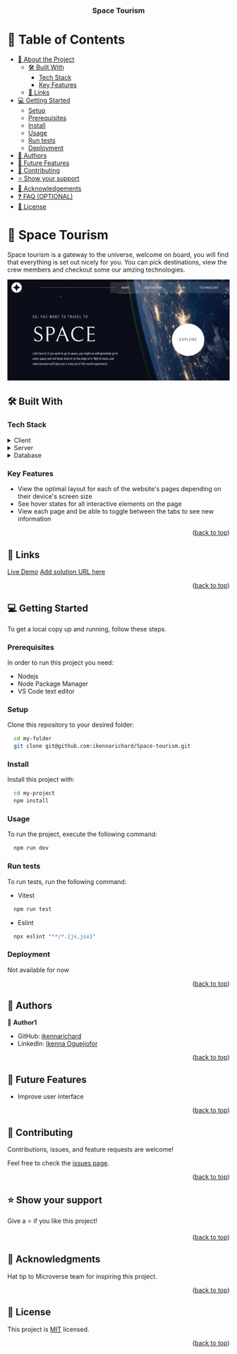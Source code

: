 <a name="readme-top"></a>

<div align="center">

  <h3><b>Space Tourism</b></h3>

</div>

<!-- TABLE OF CONTENTS -->

# 📗 Table of Contents

- [📖 About the Project](#about-project)
  - [🛠 Built With](#built-with)
    - [Tech Stack](#tech-stack)
    - [Key Features](#key-features)
  - [🚀 Links](#live-demo)
- [💻 Getting Started](#getting-started)
  - [Setup](#setup)
  - [Prerequisites](#prerequisites)
  - [Install](#install)
  - [Usage](#usage)
  - [Run tests](#run-tests)
  - [Deployment](#deployment)
- [👥 Authors](#authors)
- [🔭 Future Features](#future-features)
- [🤝 Contributing](#contributing)
- [⭐️ Show your support](#support)
- [🙏 Acknowledgements](#acknowledgements)
- [❓ FAQ (OPTIONAL)](#faq)
- [📝 License](#license)

<!-- PROJECT DESCRIPTION -->

# 📖 Space Tourism <a name="about-project"></a>

Space tourism is a gateway to the universe, welcome on board, you will find that everything is set out nicely for you. You can pick destinations, view the crew members and checkout some our amzing technologies.

  ![](./public/assets/Screenshot%202023-06-04%20at%2020-05-14%20Space%20Tourism.png)

## 🛠 Built With <a name="built-with"></a>

### Tech Stack <a name="tech-stack"></a>

<details>
  <summary>Client</summary>
  <ul>
    <li>React</li>
  </ul>
</details>

<details>
  <summary>Server</summary>
  <ul>
    <li>Not Available</li>
  </ul>
</details>

<details>
<summary>Database</summary>
  <ul>
    <li>Not Available</li>
  </ul>
</details>

<!-- Features -->

### Key Features <a name="key-features"></a>

- View the optimal layout for each of the website's pages depending on their device's screen size
- See hover states for all interactive elements on the page
- View each page and be able to toggle between the tabs to see new information

<p align="right">(<a href="#readme-top">back to top</a>)</p>

<!-- LIVE DEMO -->

## 🚀 Links <a name="live-demo"></a>

[Live Demo](https://rich-bookstore.netlify.app/)
[Add solution URL here](https://github.com/ikennarichard/Space-tourism)

<p align="right">(<a href="#readme-top">back to top</a>)</p>

<!-- GETTING STARTED -->

## 💻 Getting Started <a name="getting-started"></a>

To get a local copy up and running, follow these steps.

### Prerequisites

In order to run this project you need:

- Nodejs
- Node Package Manager
- VS Code text editor

### Setup

Clone this repository to your desired folder:

```sh
  cd my-folder
  git clone git@github.com:ikennarichard/Space-tourism.git
```

### Install

Install this project with:

  ```bash
    cd my-project
    npm install
  ```

### Usage

To run the project, execute the following command:
  ```bash
    npm run dev
  ```

### Run tests

To run tests, run the following command:

- Vitest
```sh
  npm run test
```

- Eslint
```bash
  npx eslint "**/*.{js,jsx}"
```

### Deployment

 Not available for now

<p align="right">(<a href="#readme-top">back to top</a>)</p>

<!-- AUTHORS -->

## 👥 Authors <a name="authors"></a>

👤 **Author1**

- GitHub: [ikennarichard](https://github.com/ikennarichard)
- LinkedIn: [Ikenna Oguejiofor](https://linkedin.com/in/ikenna-richard)

<p align="right">(<a href="#readme-top">back to top</a>)</p>

<!-- FUTURE FEATURES -->

## 🔭 Future Features <a name="future-features"></a>

- Improve user interface

<p align="right">(<a href="#readme-top">back to top</a>)</p>

<!-- CONTRIBUTING -->

## 🤝 Contributing <a name="contributing"></a>

Contributions, issues, and feature requests are welcome!

Feel free to check the [issues page](https://github.com/ikennarichard/Space-tourism/issues).

<p align="right">(<a href="#readme-top">back to top</a>)</p>

<!-- SUPPORT -->

## ⭐️ Show your support <a name="support"></a>

Give a ⭐️ if you like this project!

<p align="right">(<a href="#readme-top">back to top</a>)</p>

<!-- ACKNOWLEDGEMENTS -->

## 🙏 Acknowledgments <a name="acknowledgements"></a>

Hat tip to Microverse team for inspiring this project.

<p align="right">(<a href="#readme-top">back to top</a>)</p>

<!-- LICENSE -->

## 📝 License <a name="license"></a>

This project is [MIT](https://github.com/ikennarichard/Bookstore/blob/dev/LICENSE) licensed.

<p align="right">(<a href="#readme-top">back to top</a>)</p>
